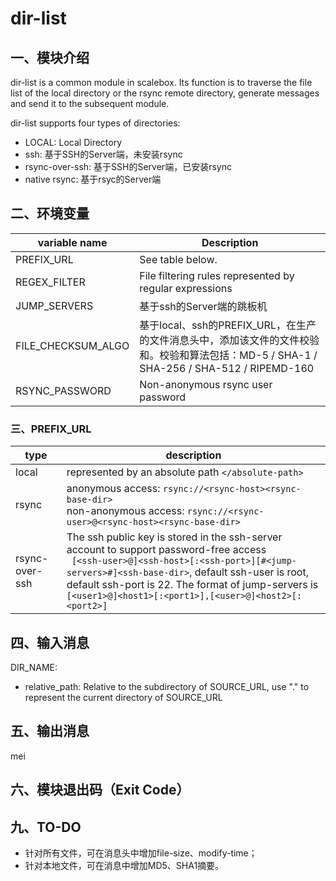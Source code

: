
# dir-list

## 一、模块介绍

dir-list is a common module in scalebox. Its function is to traverse the file list of the local directory or the rsync remote directory, generate messages and send it to the subsequent module.

dir-list supports four types of directories:
- LOCAL: Local Directory
- ssh: 基于SSH的Server端，未安装rsync
- rsync-over-ssh: 基于SSH的Server端，已安装rsync
- native rsync: 基于rsyc的Server端

## 二、环境变量

| variable name   | Description  |
|  ----  | ----  |
| PREFIX_URL  | See table below. |
| REGEX_FILTER | File filtering rules represented by regular expressions |
| JUMP_SERVERS | 基于ssh的Server端的跳板机 |
| FILE_CHECKSUM_ALGO | 基于local、ssh的PREFIX_URL，在生产的文件消息头中，添加该文件的文件校验和。校验和算法包括：MD-5 / SHA-1 / SHA-256 / SHA-512 / RIPEMD-160 |
| RSYNC_PASSWORD | Non-anonymous rsync user password |


### 三、PREFIX_URL

| type | description |
| --- | ---- |
| local | represented by an absolute path ```</absolute-path> ```|
| rsync | anonymous access: ```rsync://<rsync-host><rsync-base-dir>```<br/> non-anonymous access: ```rsync://<rsync-user>@<rsync-host><rsync-base-dir>```|
| rsync-over-ssh | The ssh public key is stored in the ssh-server account to support password-free access <br/> ``` [<ssh-user>@]<ssh-host>[:<ssh-port>][#<jump-servers>#]<ssh-base-dir>```, default ssh-user is root, default ssh-port is 22. The format of jump-servers is ```[<user1>@]<host1>[:<port1>],[<user>@]<host2>[:<port2>] ``` |

## 四、输入消息

DIR_NAME: 
- relative_path: Relative to the subdirectory of SOURCE_URL, use "." to represent the current directory of SOURCE_URL

## 五、输出消息
mei

## 六、模块退出码（Exit Code）



## 九、TO-DO

- 针对所有文件，可在消息头中增加file-size、modify-time；
- 针对本地文件，可在消息中增加MD5、SHA1摘要。


